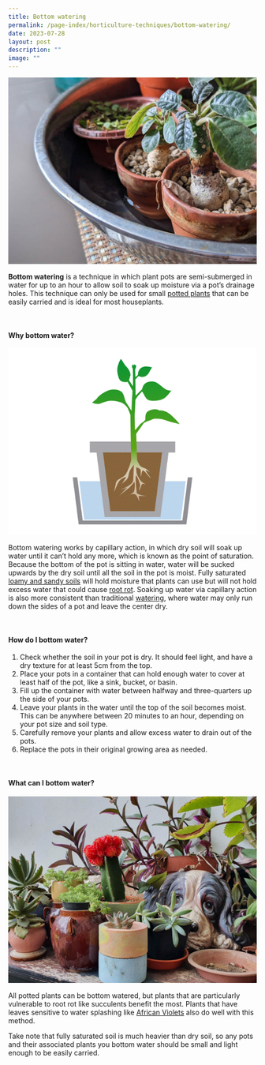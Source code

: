 ```yaml
---
title: Bottom watering
permalink: /page-index/horticulture-techniques/bottom-watering/
date: 2023-07-28
layout: post
description: ""
image: ""
---
```

<section>
	<img title="Succulents being bottom watered in a metal tub. Photo by Jacqueline Chua." src="/images/Horti%20techniques/BottomWatering_Jacchua%20(2).jpg">
	<p><b>Bottom watering</b> is a technique in which plant pots are semi-submerged in water for up to an hour to allow soil to soak up moisture via a pot’s drainage holes. This technique can only be used for small <a href="/page-index/horticulture-techniques/planting-in-containers/">potted plants</a> that can be easily carried and is ideal for most houseplants. </p>
	<br>
</section>

<section>
	<h4>Why bottom water?</h4>
	<img title="A diagram on how capillary action sucks water up from the bottom of the pot till all the soil is moist." src="/images/Horti%20techniques/bottom%20watering.gif">
	<p>Bottom watering works by capillary action, in which dry soil will soak up water until it can’t hold any more, which is known as the point of saturation. Because the bottom of the pot is sitting in water, water will be sucked upwards by the dry soil until all the soil in the pot is moist. Fully saturated <a href="/page-index/horticulture-techniques/soil/">loamy and sandy soils</a> will hold moisture that plants can use but will not hold excess water that could cause <a href="/page-index/plant-problems/root-rot/">root rot</a>. Soaking up water via capillary action is also more consistent than traditional <a href="/page-index/horticulture-techniques/watering/">watering</a>, where water may only run down the sides of a pot and leave the center dry. </p>
	<br>
</section>

<section>
	<h4>How do I bottom water?</h4>
	<ol>
		<li>Check whether the soil in your pot is dry. It should feel light, and have a dry texture for at least 5cm from the top. </li>
		<li>Place your pots in a container that can hold enough water to cover at least half of the pot, like a sink, bucket, or basin.</li>
		<li>Fill up the container with water between halfway and three-quarters up the side of your pots.</li>
		<li>Leave your plants in the water until the top of the soil becomes moist. This can be anywhere between 20 minutes to an hour, depending on your pot size and soil type.</li>
		<li>Carefully remove your plants and allow excess water to drain out of the pots.</li>
		<li>Replace the pots in their original growing area as needed.</li>
	</ol>
	<br>
</section>

<section>
	<h4>What can I bottom water?</h4>
	<img title="Succulents in pots. Photo by Jacqueline Chua." src="/images/Hardscapes/ContainerGardening_JacChua.jpg">
	<p>All potted plants can be bottom watered, but plants that are particularly vulnerable to root rot like succulents benefit the most. Plants that have leaves sensitive to water splashing like <a href="/page-index/ornamental-plants/african-violet/">African Violets</a> also do well with this method.</p>
	<p>Take note that fully saturated soil is much heavier than dry soil, so any pots and their associated plants you bottom water should be small and light enough to be easily carried.</p>
	<br>
</section>